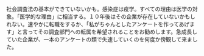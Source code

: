 社会調査法の基本ができていないかも。感染症は疫学。すべての理由は医学の対象。「医学的な理由」に相当する。１０年後はその企業が存在していないかもしれない。速やかに転職をするか、「私がちゃんとしたアンケートを作ってあげます」と言ってその調査部門への転属を希望されることをお勧めします。急成長していた企業が、一本のアンケートの類で失速していくのを何度か傍観して来ました。
